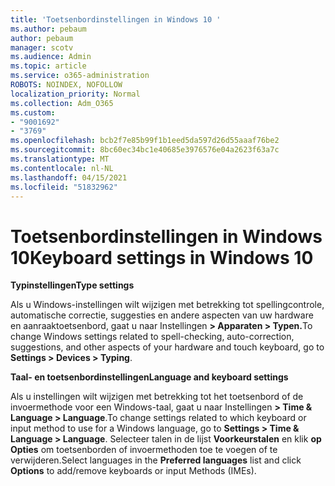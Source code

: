 ```yaml
---
title: 'Toetsenbordinstellingen in Windows 10 '
ms.author: pebaum
author: pebaum
manager: scotv
ms.audience: Admin
ms.topic: article
ms.service: o365-administration
ROBOTS: NOINDEX, NOFOLLOW
localization_priority: Normal
ms.collection: Adm_O365
ms.custom:
- "9001692"
- "3769"
ms.openlocfilehash: bcb2f7e85b99f1b1eed5da597d26d55aaaf76be2
ms.sourcegitcommit: 8bc60ec34bc1e40685e3976576e04a2623f63a7c
ms.translationtype: MT
ms.contentlocale: nl-NL
ms.lasthandoff: 04/15/2021
ms.locfileid: "51832962"
---
```

# <a name="keyboard-settings-in-windows-10"></a><span data-ttu-id="ce921-102">Toetsenbordinstellingen in Windows 10</span><span class="sxs-lookup"><span data-stu-id="ce921-102">Keyboard settings in Windows 10</span></span>

<span data-ttu-id="ce921-103">**Typinstellingen**</span><span class="sxs-lookup"><span data-stu-id="ce921-103">**Type settings**</span></span>

<span data-ttu-id="ce921-104">Als u Windows-instellingen wilt wijzigen met betrekking tot spellingcontrole, automatische correctie, suggesties en andere aspecten van uw hardware en aanraaktoetsenbord, gaat u naar Instellingen **> Apparaten > Typen.**</span><span class="sxs-lookup"><span data-stu-id="ce921-104">To change Windows settings related to spell-checking, auto-correction, suggestions, and other aspects of your hardware and touch keyboard, go to **Settings > Devices > Typing**.</span></span> 

<span data-ttu-id="ce921-105">**Taal- en toetsenbordinstellingen**</span><span class="sxs-lookup"><span data-stu-id="ce921-105">**Language and keyboard settings**</span></span>

<span data-ttu-id="ce921-106">Als u instellingen wilt wijzigen met betrekking tot het toetsenbord of de invoermethode voor een Windows-taal, gaat u naar Instellingen **> Time & Language > Language**.</span><span class="sxs-lookup"><span data-stu-id="ce921-106">To change settings related to which keyboard or input method to use for a Windows language, go to **Settings > Time & Language > Language**.</span></span> <span data-ttu-id="ce921-107">Selecteer talen in de lijst **Voorkeurstalen** en klik **op Opties** om toetsenborden of invoermethoden toe te voegen of te verwijderen.</span><span class="sxs-lookup"><span data-stu-id="ce921-107">Select languages in the **Preferred languages** list and click **Options** to add/remove keyboards or input Methods (IMEs).</span></span>
